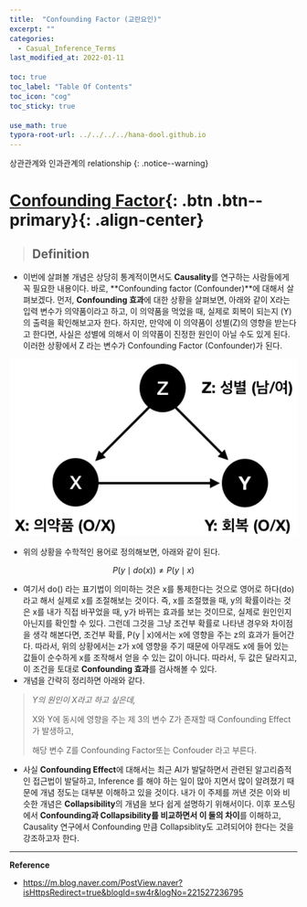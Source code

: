 ```yaml
---
title:  "Confounding Factor (교란요인)"
excerpt: ""
categories:
  - Casual_Inference_Terms
last_modified_at: 2022-01-11

toc: true
toc_label: "Table Of Contents"
toc_icon: "cog"
toc_sticky: true

use_math: true
typora-root-url: ../../../../hana-dool.github.io
---
```


 상관관계와 인과관계의 relationship
{: .notice--warning}

# [Confounding Factor](#link){: .btn .btn--primary}{: .align-center}

> ## Definition

- 이번에 살펴볼 개념은 상당히 통계적이면서도 **Causality**를 연구하는 사람들에게 꼭 필요한 내용이다. 바로, **Confounding factor (Confounder)**에 대해서 살펴보겠다. 먼저, **Confounding 효과**에 대한 상황을 살펴보면, 아래와 같이 X라는 입력 변수가 의약품이라고 하고, 이 의약품을 먹었을 때, 실제로 회복이 되는지 (Y)의 출력을 확인해보고자 한다. 하지만, 만약에 이 의약품이 성별(Z)의 영향을 받는다고 한다면, 사실은 성별에 의해서 이 의약품이 진정한 원인이 아닐 수도 있게 된다. 이러한 상황에서 Z 라는 변수가 Confounding Factor (Confounder)가 된다. 

![jpg](/assets/images/Stat/156_1.jpg)

- 위의 상황을 수학적인 용어로 정의해보면, 아래와 같이 된다. 

$$P(y \mid d o(x)) \neq P(y \mid x)$$

- 여기서 do() 라는 표기법이 의미하는 것은 x를 통제한다는 것으로 영어로 하다(do)라고 해서 실제로 x를 조절해보는 것이다. 즉, x를 조절했을 때, y의 확률이라는 것은 x를 내가 직접 바꾸었을 때, y가 바뀌는 효과를 보는 것이므로, 실제로 원인인지 아닌지를 확인할 수 있다. 그런데 그것을 그냥 조건부 확률로 나타낸 경우와 차이점을 생각 해본다면, 조건부 확률, P(y | x)에서는 x에 영향을 주는 z의 효과가 들어간다. 따라서, 위의 상황에서는 z가 x에 영향을 주기 때문에 아무래도 x에 들어 있는 값들이 순수하게 x를 조작해서 얻을 수 있는 값이 아니다. 따라서, 두 값은 달라지고, 이 조건을 토대로 **Confounding 효과**를 검사해볼 수 있다. 
- 개념을 간략히 정리하면 아래와 같다. 

> *Y의 원인이 X라고 하고 싶은데,*
>
> X와 Y에 동시에 영향을 주는 제 3의 변수 Z가 존재할 때 Confounding Effect가 발생하고,
>
> 해당 변수 Z를 Confounding Factor또는 Confouder 라고 부른다.

- 사실 **Confounding Effect**에 대해서는 최근 AI가 발달하면서 관련된 알고리즘적인 접근법이 발달하고, Inference 를 해야 하는 일이 많아 지면서 많이 알려졌기 때문에 개념 정도는 대부분 이해하고 있을 것이다. 내가 이 주제를 꺼낸 것은 이와 비슷한 개념은 **Collapsibility**의 개념을 보다 쉽게 설명하기 위해서이다. 이후 포스팅에서 **Confounding과 Collapsibility를 비교하면서 이 둘의 차이**를 이해하고, Causality 연구에서 Confounding 만큼 Collapsiblity도 고려되어야 한다는 것을 강조하고자 한다. 

---

**Reference**

- https://m.blog.naver.com/PostView.naver?isHttpsRedirect=true&blogId=sw4r&logNo=221527236795

